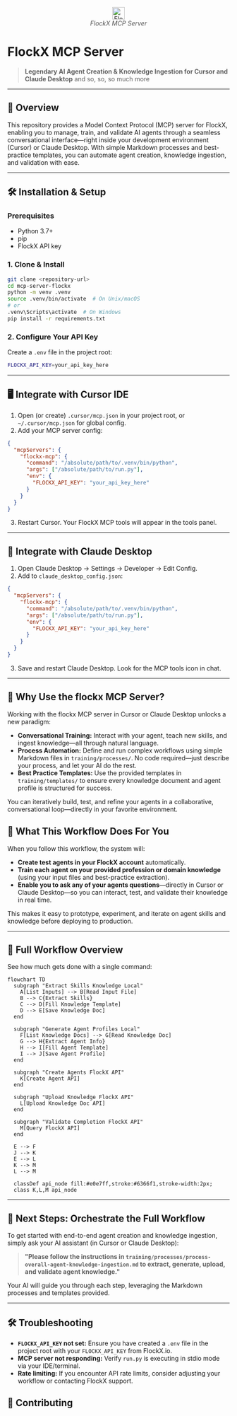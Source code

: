 <!-- FlockX Logo: size matches header text -->
<p align="center">
  <img src="static/flockx-purple-logo.png" alt="FlockX Logo" style="height: 2em; vertical-align: middle;" />
  <br/>
  <span style="font-size: 1em; font-style: italic; color: #555;">FlockX MCP Server</span>
</p>

# FlockX MCP Server

> **Legendary AI Agent Creation & Knowledge Ingestion for Cursor and Claude Desktop**
> and so, so, so much more

---

## 🚀 Overview

This repository provides a Model Context Protocol (MCP) server for FlockX, enabling you to manage, train, and validate AI agents through a seamless conversational interface—right inside your development environment (Cursor) or Claude Desktop. With simple Markdown processes and best-practice templates, you can automate agent creation, knowledge ingestion, and validation with ease.

---

## 🛠️ Installation & Setup

### Prerequisites

- Python 3.7+
- pip
- FlockX API key

### 1. Clone & Install

```bash
git clone <repository-url>
cd mcp-server-flockx
python -m venv .venv
source .venv/bin/activate  # On Unix/macOS
# or
.venv\Scripts\activate  # On Windows
pip install -r requirements.txt
```

### 2. Configure Your API Key

Create a `.env` file in the project root:

```bash
FLOCKX_API_KEY=your_api_key_here
```

---

## 🖥️ Integrate with Cursor IDE

1. Open (or create) `.cursor/mcp.json` in your project root, or `~/.cursor/mcp.json` for global config.
2. Add your MCP server config:

```json
{
  "mcpServers": {
    "flockx-mcp": {
      "command": "/absolute/path/to/.venv/bin/python",
      "args": ["/absolute/path/to/run.py"],
      "env": {
        "FLOCKX_API_KEY": "your_api_key_here"
      }
    }
  }
}
```

3. Restart Cursor. Your FlockX MCP tools will appear in the tools panel.

---

## 💬 Integrate with Claude Desktop

1. Open Claude Desktop → Settings → Developer → Edit Config.
2. Add to `claude_desktop_config.json`:

```json
{
  "mcpServers": {
    "flockx-mcp": {
      "command": "/absolute/path/to/.venv/bin/python",
      "args": ["/absolute/path/to/run.py"],
      "env": {
        "FLOCKX_API_KEY": "your_api_key_here"
      }
    }
  }
}
```

3. Save and restart Claude Desktop. Look for the MCP tools icon in chat.

---

## 🤖 Why Use the flockx MCP Server?

Working with the flockx MCP server in Cursor or Claude Desktop unlocks a new paradigm:

- **Conversational Training:** Interact with your agent, teach new skills, and ingest knowledge—all through natural language.
- **Process Automation:** Define and run complex workflows using simple Markdown files in `training/processes/`. No code required—just describe your process, and let your AI do the rest.
- **Best Practice Templates:** Use the provided templates in `training/templates/` to ensure every knowledge document and agent profile is structured for success.

You can iteratively build, test, and refine your agents in a collaborative, conversational loop—directly in your favorite environment.

## 🧪 What This Workflow Does For You

When you follow this workflow, the system will:

- **Create test agents in your FlockX account** automatically.
- **Train each agent on your provided profession or domain knowledge** (using your input files and best-practice extraction).
- **Enable you to ask any of your agents questions**—directly in Cursor or Claude Desktop—so you can interact, test, and validate their knowledge in real time.

This makes it easy to prototype, experiment, and iterate on agent skills and knowledge before deploying to production.

---

## 🚀 Full Workflow Overview

See how much gets done with a single command:

```mermaid
flowchart TD
  subgraph "Extract Skills Knowledge Local"
    A[List Inputs] --> B[Read Input File]
    B --> C{Extract Skills}
    C --> D[Fill Knowledge Template]
    D --> E[Save Knowledge Doc]
  end

  subgraph "Generate Agent Profiles Local"
    F[List Knowledge Docs] --> G[Read Knowledge Doc]
    G --> H{Extract Agent Info}
    H --> I[Fill Agent Template]
    I --> J[Save Agent Profile]
  end

  subgraph "Create Agents FlockX API"
    K[Create Agent API]
  end

  subgraph "Upload Knowledge FlockX API"
    L[Upload Knowledge Doc API]
  end

  subgraph "Validate Completion FlockX API"
    M[Query FlockX API]
  end

  E --> F
  J --> K
  E --> L
  K --> M
  L --> M

  classDef api_node fill:#e0e7ff,stroke:#6366f1,stroke-width:2px;
  class K,L,M api_node
```

---

## 📝 Next Steps: Orchestrate the Full Workflow

To get started with end-to-end agent creation and knowledge ingestion, simply ask your AI assistant (in Cursor or Claude Desktop):

> **"Please follow the instructions in `training/processes/process-overall-agent-knowledge-ingestion.md` to extract, generate, upload, and validate agent knowledge."**

Your AI will guide you through each step, leveraging the Markdown processes and templates provided.

---

## 🛠️ Troubleshooting

- **`FLOCKX_API_KEY` not set:** Ensure you have created a `.env` file in the project root with your `FLOCKX_API_KEY` from FlockX.io.
- **MCP server not responding:** Verify `run.py` is executing in stdio mode via your IDE/terminal.
- **Rate limiting:** If you encounter API rate limits, consider adjusting your workflow or contacting FlockX support.

## 🤝 Contributing
